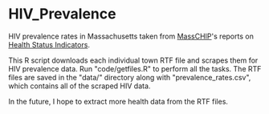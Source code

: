 # HIV_Prevalence
HIV prevalence rates in Massachusetts taken from [MassCHIP](http://www.mass.gov/eohhs/researcher/community-health/masschip/)'s reports on [Health Status Indicators](http://www.mass.gov/eohhs/researcher/community-health/masschip/health-status-indicators.html).

This R script downloads each individual town RTF file and scrapes them for HIV prevalence data. Run "code/getfiles.R" to perform all the tasks. The RTF files are saved in the "data/" directory along with "prevalence_rates.csv", which contains all of the scraped HIV data.

In the future, I hope to extract more health data from the RTF files.
